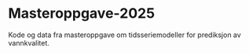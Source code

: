 # Masteroppgave-2025
Kode og data fra masteroppgave om tidsseriemodeller for prediksjon av vannkvalitet.
